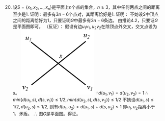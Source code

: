 20. 设$S=\{x_{1}, x_{2}, ... , x_{n}\}$是平面上$n$个点的集合，$n\geq3$，其中任何两点之间的距离至少是1. 证明：最多有$3n-6$个点对，其距离恰好是1.
    证明：
    不妨设$S$中顶点之间的距离恰好为1，只要证明$G$中最多有$3n-6$条边。
    由推论4.2，只要证$G$是平面图即可。
    （反证）：
    假设有边$u_1v_1, u_2v_2$在除顶点外交叉，交叉点设为$s$。
    ![Ch4-20-1](./images/Ch4-20-1.png)
    $\because d(u_1, v_1)=d(u_2,v_2)=1$
    $\therefore min\{d(u_1, s), d(s, v_1)\} \leq 1/2, min\{d(u_2, s), d(s, v_2)\} \leq 1/2$
    不妨设$d(u_1, s) \leq 1/2, d(u_2, s) \leq 1/2$,
    则有$d(u_1, u_2) < d(u_1, s)+d(s, u_2) \leq 1$
    即$u_1, u_2$距离小于1，矛盾。
    $\therefore$ 图$G$是平面图。得证。